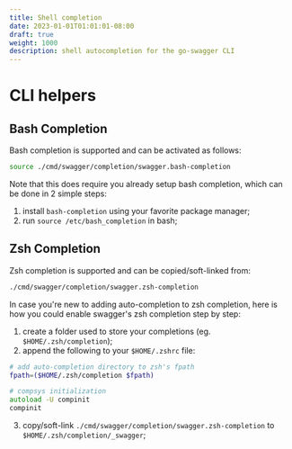 ```yaml
---
title: Shell completion
date: 2023-01-01T01:01:01-08:00
draft: true
weight: 1000
description: shell autocompletion for the go-swagger CLI
---
```

# CLI helpers

## Bash Completion

Bash completion is supported and can be activated as follows:

```bash
source ./cmd/swagger/completion/swagger.bash-completion
```

Note that this does require you already setup bash completion,
which can be done in 2 simple steps:

1) install `bash-completion` using your favorite package manager;
2) run `source /etc/bash_completion` in bash;

## Zsh Completion

Zsh completion is supported and can be copied/soft-linked from:

```zsh
./cmd/swagger/completion/swagger.zsh-completion
```

In case you're new to adding auto-completion to zsh completion,
here is how you could enable swagger's zsh completion step by step:

1) create a folder used to store your completions (eg. `$HOME/.zsh/completion`);
2) append the following to your `$HOME/.zshrc` file:

```zsh
# add auto-completion directory to zsh's fpath
fpath=($HOME/.zsh/completion $fpath)

# compsys initialization
autoload -U compinit
compinit
```

3) copy/soft-link `./cmd/swagger/completion/swagger.zsh-completion` to `$HOME/.zsh/completion/_swagger`;

